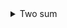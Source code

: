 <details>
    <summary>Two sum</summary>

  <details>
    <summary>Given an array of integers nums and an integer target, return indices of the two numbers such that they add up to target.</summary>
  </details>

  <details>
    <summary>Logic</summary>

```python
   # Two loops:  
   #        # Time: O(n^2) Space:O(1)

   # With Map:
   #        # Time: O(n) Space:O(n)
```
  </details>

  <details>
    <summary>Code</summary>

```python

# Time: O(n^2) Space:O(1)
def two_sum_brute_force(nums: list[int], sum : int) -> list[int]:
    ret = []
    
    for i in range(len(nums)):
        remain = sum - nums[i]
        for k in range(len(nums)):
            if i!=k and nums[k] == remain:
                return [i,k]    

# Time: O(n) Space:O(n)
def two_sum_with_map(nums: list[int], sum : int) -> list[int]:
    map = {}
    
    for i in range(len(nums)):
        remain = sum - nums[i]
        # check in map
        if  remain in map:
            return [map[remain], i]
        map[nums[i]] = i
    return None

print(two_sum_brute_force([2,7,11,15], 9))
print(two_sum_brute_force([3,2,4], 6))

print('----------------')
print(two_sum_with_map([2,7,11,15], 9))
print(two_sum_with_map([3,2,4], 6))

```
  </details>
</details>